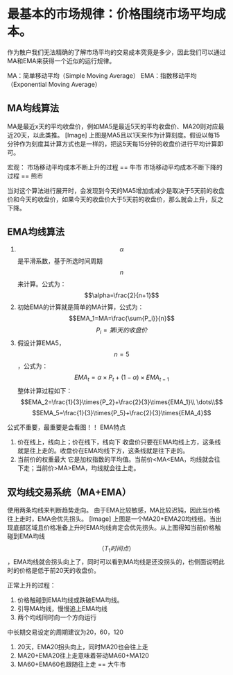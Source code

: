 # 最基本的市场规律：价格围绕市场平均成本。

作为散户我们无法精确的了解市场平均的交易成本究竟是多少，因此我们可以通过MA和EMA来获得一个近似的运行规律。

MA：简单移动平均（Simple Moving Average）
EMA：指数移动平均（Exponential Moving Average）

## MA均线算法
MA是最近x天的平均收盘价，例如MA5是最近5天的平均收盘价、MA20则对应最近20天，以此类推。
[Image]
上图是MA5且以1天来作为计算刻度。假设以每15分钟作为刻度其计算方式也是一样的，把这5天每15分钟的收盘价进行平均计算即可。

宏观：
市场移动平均成本不断上升的过程 == 牛市
市场移动平均成本不断下降的过程 == 熊市

当对这个算法进行展开时，会发现到今天的MA5增加或减少是取决于5天前的收盘价和今天的收盘价，如果今天的收盘价大于5天前的收盘价，那么就会上升，反之下降。

## EMA均线算法
1. $$\alpha$$是平滑系数，基于所选时间周期$$n$$来计算。公式为：
$$\alpha=\frac{2}{n+1}$$
2. 初始EMA的计算就是简单的MA计算，公式为：
$$EMA_1=MA=\frac{\sum{P_i}}{n}$$
$$P_i=第i天的收盘价$$
3. 假设计算EMA5，$$n=5$$，公式为：
$$EMA_t=\alpha\times{P_t}+(1-\alpha)\times{EMA_{t-1}}$$
整体计算过程如下：
$$EMA_2=\frac{1}{3}\times{P_2}+\frac{2}{3}\times{EMA_1}\\
\dots\\$$
$$EMA_5=\frac{1}{3}\times{P_5}+\frac{2}{3}\times{EMA_4}$$

公式不重要，最重要是会看图！！
EMA特点
1. 价在线上，线向上；价在线下，线向下
收盘价只要在EMA均线上方，这条线就是往上走的。收盘价在EMA均线下方，这条线就是往下走的。
2. 当前价的权重最大
它是加权指数的平均值。当前价<MA<EMA，均线就会往下走；当前价>MA>EMA，均线就会往上走。

## 双均线交易系统（MA+EMA）
使用两条均线来判断趋势走向。
由于EMA比较敏感，MA比较迟钝，因此当价格往上走时，EMA会优先拐头。
[Image]
上图是一个MA20+EMA20均线组。当出现底部区域且价格准备上升时EMA均线肯定会优先拐头。从上图得知当前价格触碰到EMA均线$$（T_1时间点）$$，EMA均线就会拐头向上了，同时可以看到MA均线是还没拐头的，也侧面说明此时的价格是低于前20天的收盘价。

 正常上升的过程：
1. 价格触碰到EMA均线或跌破EMA均线。
2. 引导MA均线，慢慢追上EMA均线
3. 两个均线同时向一个方向运行

中长期交易设定的周期建议为20，60，120
1. 20天，EMA20拐头向上，同时MA20也会往上走
2. MA20+EMA20往上走意味着带动MA60+MA120
3. MA60+EMA60也跟随往上走 == 大牛市
